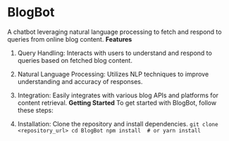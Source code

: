 # BlogBot
A chatbot leveraging natural language processing to fetch and respond to queries from online blog content.
**Features**
1. Query Handling: Interacts with users to understand and respond to queries based on fetched blog content.
2. Natural Language Processing: Utilizes NLP techniques to improve understanding and accuracy of responses.
3. Integration: Easily integrates with various blog APIs and platforms for content retrieval.
**Getting Started**
To get started with BlogBot, follow these steps:

1. Installation: Clone the repository and install dependencies.
``git clone <repository_url>
cd BlogBot
npm install  # or yarn install``

